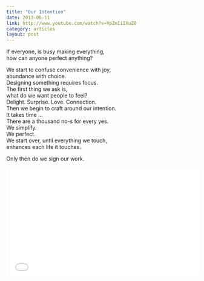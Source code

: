 ```yaml
---
title: "Our Intention"
date: 2013-06-11
link: http://www.youtube.com/watch?v=VpZmIiIXuZ0
category: articles
layout: post
---
```


If everyone, is busy making everything,  
how can anyone perfect anything?  

We start to confuse convenience with joy,  
abundance with choice.  
Designing something requires focus.  
The first thing we ask is,  
what do we want people to feel?  
Delight. Surprise. Love. Connection.  
Then we begin to craft around our intention.  
It takes time ...  
There are a thousand no-s for every yes.  
We simplify.  
We perfect.  
We start over, until everything we touch,  
enhances each life it touches.  

Only then do we sign our work.

<div class="flex-video widescreen">
  <iframe width="510" height="287" src="//www.youtube.com/embed/VpZmIiIXuZ0?rel=0&autoplay=0&showinfo=0&autohide=1" frameborder="0" allowfullscreen></iframe>
</div>
